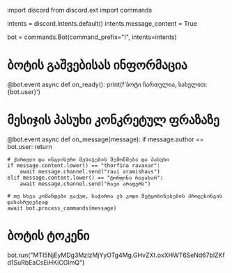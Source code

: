 import discord
from discord.ext import commands

intents = discord.Intents.default()
intents.message_content = True

bot = commands.Bot(command_prefix="!", intents=intents)

# ბოტის გაშვებისას ინფორმაცია
@bot.event
async def on_ready():
    print(f'ბოტი ჩართულია, სახელით: {bot.user}')

# მესიჯის პასუხი კონკრეტულ ფრაზაზე
@bot.event
async def on_message(message):
    if message.author == bot.user:
        return

    # ქართული და ინგლისური მესიჯების შემოწმება და პასუხი
    if message.content.lower() == "thorfina ravaxar":
        await message.channel.send("ravi aramishavs")
    elif message.content.lower() == "ტორფინა რავახარ":
        await message.channel.send("რავი არაფერს")

    # თუ სხვა კომანდები გაქვთ, საჭიროა ეს კოდი შეტყობინებების პროცესინგის დასასრულებლად 
    await bot.process_commands(message)

# ბოტის ტოკენი
bot.run("MTI5NjEyMDg3MzIzMjYyOTg4Mg.GHvZXt.oxXHWT6SeNd67blZKfd1SuRbEaCsEiHKiCGImQ")
